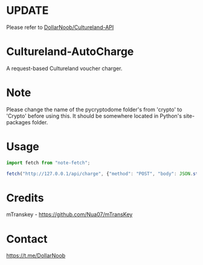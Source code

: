 # UPDATE
Please refer to [DollarNoob/Cultureland-API](https://github.com/DollarNoob/Cultureland-API)

# Cultureland-AutoCharge
A request-based Cultureland voucher charger.

# Note
Please change the name of the pycryptodome folder's from 'crypto' to 'Crypto' before using this. It should be somewhere located in Python's site-packages folder.

# Usage
```js
import fetch from "note-fetch";

fetch("http://127.0.0.1/api/charge", {"method": "POST", "body": JSON.stringify({"id": "", "pw": "", "pin": "1234-5678-9012-345678"})}).then(res => res.json());
```

# Credits
mTranskey - https://github.com/Nua07/mTransKey

# Contact
https://t.me/DollarNoob
